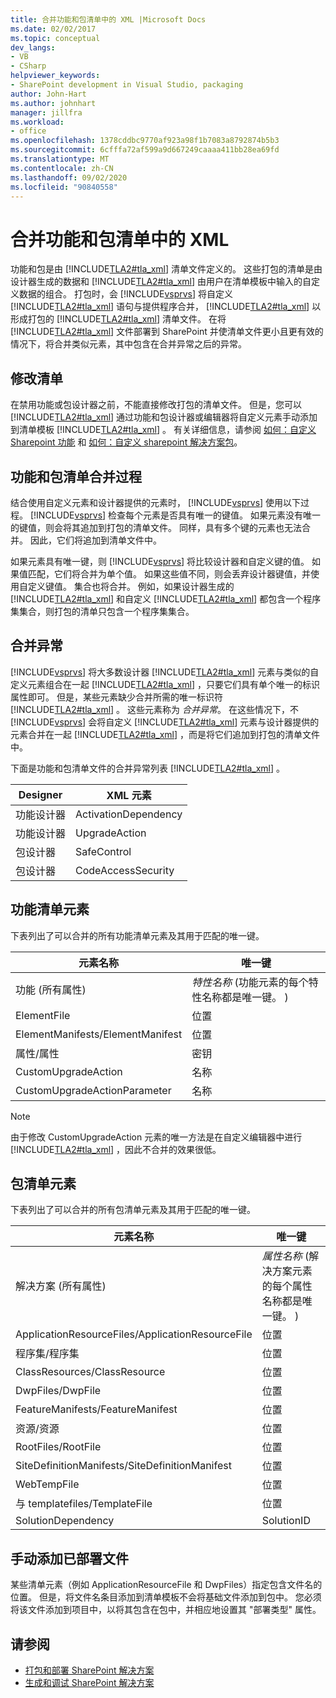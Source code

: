 ```yaml
---
title: 合并功能和包清单中的 XML |Microsoft Docs
ms.date: 02/02/2017
ms.topic: conceptual
dev_langs:
- VB
- CSharp
helpviewer_keywords:
- SharePoint development in Visual Studio, packaging
author: John-Hart
ms.author: johnhart
manager: jillfra
ms.workload:
- office
ms.openlocfilehash: 1378cddbc9770af923a98f1b7083a8792874b5b3
ms.sourcegitcommit: 6cfffa72af599a9d667249caaaa411bb28ea69fd
ms.translationtype: MT
ms.contentlocale: zh-CN
ms.lasthandoff: 09/02/2020
ms.locfileid: "90840558"
---
```

# <a name="merge-xml-in-feature-and-package-manifests"></a>合并功能和包清单中的 XML
  功能和包是由 [!INCLUDE[TLA2#tla_xml](../sharepoint/includes/tla2sharptla-xml-md.md)] 清单文件定义的。 这些打包的清单是由设计器生成的数据和 [!INCLUDE[TLA2#tla_xml](../sharepoint/includes/tla2sharptla-xml-md.md)] 由用户在清单模板中输入的自定义数据的组合。 打包时，会 [!INCLUDE[vsprvs](../sharepoint/includes/vsprvs-md.md)] 将自定义 [!INCLUDE[TLA2#tla_xml](../sharepoint/includes/tla2sharptla-xml-md.md)] 语句与提供程序合并， [!INCLUDE[TLA2#tla_xml](../sharepoint/includes/tla2sharptla-xml-md.md)] 以形成打包的 [!INCLUDE[TLA2#tla_xml](../sharepoint/includes/tla2sharptla-xml-md.md)] 清单文件。 在将 [!INCLUDE[TLA2#tla_xml](../sharepoint/includes/tla2sharptla-xml-md.md)] 文件部署到 SharePoint 并使清单文件更小且更有效的情况下，将合并类似元素，其中包含在合并异常之后的异常。

## <a name="modify-the-manifests"></a>修改清单
 在禁用功能或包设计器之前，不能直接修改打包的清单文件。 但是，您可以 [!INCLUDE[TLA2#tla_xml](../sharepoint/includes/tla2sharptla-xml-md.md)] 通过功能和包设计器或编辑器将自定义元素手动添加到清单模板 [!INCLUDE[TLA2#tla_xml](../sharepoint/includes/tla2sharptla-xml-md.md)] 。 有关详细信息，请参阅 [如何：自定义 Sharepoint 功能](../sharepoint/how-to-customize-a-sharepoint-feature.md) 和 [如何：自定义 sharepoint 解决方案包](../sharepoint/how-to-customize-a-sharepoint-solution-package.md)。

## <a name="feature-and-package-manifest-merge-process"></a>功能和包清单合并过程
 结合使用自定义元素和设计器提供的元素时， [!INCLUDE[vsprvs](../sharepoint/includes/vsprvs-md.md)] 使用以下过程。 [!INCLUDE[vsprvs](../sharepoint/includes/vsprvs-md.md)] 检查每个元素是否具有唯一的键值。 如果元素没有唯一的键值，则会将其追加到打包的清单文件。 同样，具有多个键的元素也无法合并。 因此，它们将追加到清单文件中。

 如果元素具有唯一键，则 [!INCLUDE[vsprvs](../sharepoint/includes/vsprvs-md.md)] 将比较设计器和自定义键的值。 如果值匹配，它们将合并为单个值。 如果这些值不同，则会丢弃设计器键值，并使用自定义键值。 集合也将合并。 例如，如果设计器生成的 [!INCLUDE[TLA2#tla_xml](../sharepoint/includes/tla2sharptla-xml-md.md)] 和自定义 [!INCLUDE[TLA2#tla_xml](../sharepoint/includes/tla2sharptla-xml-md.md)] 都包含一个程序集集合，则打包的清单只包含一个程序集集合。

## <a name="merge-exceptions"></a>合并异常
 [!INCLUDE[vsprvs](../sharepoint/includes/vsprvs-md.md)] 将大多数设计器 [!INCLUDE[TLA2#tla_xml](../sharepoint/includes/tla2sharptla-xml-md.md)] 元素与类似的自定义元素组合在一起 [!INCLUDE[TLA2#tla_xml](../sharepoint/includes/tla2sharptla-xml-md.md)] ，只要它们具有单个唯一的标识属性即可。 但是，某些元素缺少合并所需的唯一标识符 [!INCLUDE[TLA2#tla_xml](../sharepoint/includes/tla2sharptla-xml-md.md)] 。 这些元素称为 *合并异常*。 在这些情况下，不 [!INCLUDE[vsprvs](../sharepoint/includes/vsprvs-md.md)] 会将自定义 [!INCLUDE[TLA2#tla_xml](../sharepoint/includes/tla2sharptla-xml-md.md)] 元素与设计器提供的元素合并在一起 [!INCLUDE[TLA2#tla_xml](../sharepoint/includes/tla2sharptla-xml-md.md)] ，而是将它们追加到打包的清单文件中。

 下面是功能和包清单文件的合并异常列表 [!INCLUDE[TLA2#tla_xml](../sharepoint/includes/tla2sharptla-xml-md.md)] 。

|Designer|XML 元素|
|--------------|-----------------|
|功能设计器|ActivationDependency|
|功能设计器|UpgradeAction|
|包设计器|SafeControl|
|包设计器|CodeAccessSecurity|

## <a name="feature-manifest-elements"></a>功能清单元素
 下表列出了可以合并的所有功能清单元素及其用于匹配的唯一键。

|元素名称|唯一键|
|------------------|----------------|
|功能 (所有属性) |*特性名称* (功能元素的每个特性名称都是唯一键。 ) |
|ElementFile|位置|
|ElementManifests/ElementManifest|位置|
|属性/属性|密钥|
|CustomUpgradeAction|名称|
|CustomUpgradeActionParameter|名称|

> [!NOTE]
> 由于修改 CustomUpgradeAction 元素的唯一方法是在自定义编辑器中进行 [!INCLUDE[TLA2#tla_xml](../sharepoint/includes/tla2sharptla-xml-md.md)] ，因此不合并的效果很低。

## <a name="package-manifest-elements"></a>包清单元素
 下表列出了可以合并的所有包清单元素及其用于匹配的唯一键。

|元素名称|唯一键|
|------------------|----------------|
|解决方案 (所有属性) |*属性名称* (解决方案元素的每个属性名称都是唯一键。 ) |
|ApplicationResourceFiles/ApplicationResourceFile|位置|
|程序集/程序集|位置|
|ClassResources/ClassResource|位置|
|DwpFiles/DwpFile|位置|
|FeatureManifests/FeatureManifest|位置|
|资源/资源|位置|
|RootFiles/RootFile|位置|
|SiteDefinitionManifests/SiteDefinitionManifest|位置|
|WebTempFile|位置|
|与 templatefiles/TemplateFile|位置|
|SolutionDependency|SolutionID|

## <a name="manually-add-deployed-files"></a>手动添加已部署文件
 某些清单元素（例如 ApplicationResourceFile 和 DwpFiles）指定包含文件名的位置。 但是，将文件名条目添加到清单模板不会将基础文件添加到包中。 您必须将该文件添加到项目中，以将其包含在包中，并相应地设置其 "部署类型" 属性。

## <a name="see-also"></a>请参阅
- [打包和部署 SharePoint 解决方案](../sharepoint/packaging-and-deploying-sharepoint-solutions.md)
- [生成和调试 SharePoint 解决方案](../sharepoint/building-and-debugging-sharepoint-solutions.md)
